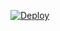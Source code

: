 

[![Deploy](https://www.herokucdn.com/deploy/button.png)](https://dashboard.heroku.com/new?template=https://github.com/EissSAJI/vvv) 

